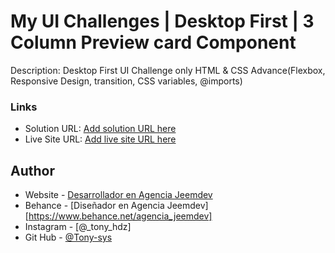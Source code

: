 # My UI Challenges | Desktop First | 3 Column Preview card Component 

Description: Desktop First UI Challenge only HTML & CSS Advance(Flexbox, Responsive Design, transition, CSS variables, @imports)

### Links

- Solution URL: [Add solution URL here](https://your-solution-url.com)
- Live Site URL: [Add live site URL here](https://your-live-site-url.com)


## Author

- Website - [Desarrollador en Agencia Jeemdev](https://www.jeemdev.com)
- Behance - [Diseñador en Agencia Jeemdev] [https://www.behance.net/agencia_jeemdev]
- Instagram - [@_tony_hdz]
- Git Hub - [@Tony-sys](https://github.com/Toni-sys)
